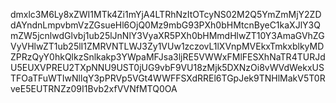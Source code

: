 dmxlc3M6Ly8xZWI1MTk4Zi1mYjA4LTRhNzItOTcyNS02M2Q5YmZmMjY2ZDdAYndnLmpvbmVzZGsueHl6OjQ0Mz9mbG93PXh0bHMtcnByeC1kaXJlY3QmZW5jcnlwdGlvbj1ub25lJnNlY3VyaXR5PXh0bHMmdHlwZT10Y3AmaGVhZGVyVHlwZT1ub25lI1ZMRVNTLWJ3Zy1VUw1zczovL1lXVnpMVEkxTmkxblkyMDZPRzQyY0hkQlkzSnlkakp3YWpaMFJsa3ljRE5VWWxFMlFESXhNaTR4TURJdU5EUXVPREU2TXpNNU9UST0jUG9vbF9VU18zMjk5DXNzOi8vWVdWekxUSTFOaTFuWTIwNllqY3pPRVp5VGt4WWFFSXdRREl6TGpJek9TNHlMakV5T0RveE5EUTRNZz09I1Bvb2xfVVNfMTQ0OA
